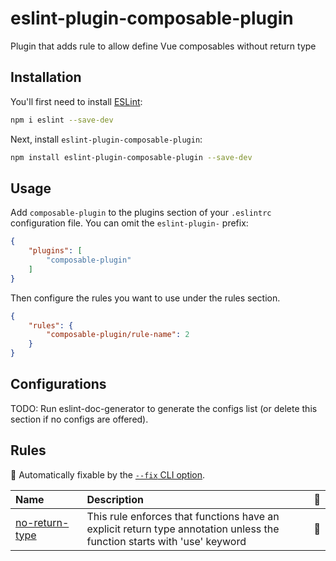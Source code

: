 # eslint-plugin-composable-plugin

Plugin that adds rule to allow define Vue composables without return type

## Installation

You'll first need to install [ESLint](https://eslint.org/):

```sh
npm i eslint --save-dev
```

Next, install `eslint-plugin-composable-plugin`:

```sh
npm install eslint-plugin-composable-plugin --save-dev
```

## Usage

Add `composable-plugin` to the plugins section of your `.eslintrc` configuration file. You can omit the `eslint-plugin-` prefix:

```json
{
    "plugins": [
        "composable-plugin"
    ]
}
```


Then configure the rules you want to use under the rules section.

```json
{
    "rules": {
        "composable-plugin/rule-name": 2
    }
}
```



## Configurations

<!-- begin auto-generated configs list -->
TODO: Run eslint-doc-generator to generate the configs list (or delete this section if no configs are offered).
<!-- end auto-generated configs list -->



## Rules

<!-- begin auto-generated rules list -->

🔧 Automatically fixable by the [`--fix` CLI option](https://eslint.org/docs/user-guide/command-line-interface#--fix).

| Name                                           | Description                                                                                                             | 🔧 |
| :--------------------------------------------- | :---------------------------------------------------------------------------------------------------------------------- | :- |
| [no-return-type](docs/rules/no-return-type.md) | This rule enforces that functions have an explicit return type annotation unless the function starts with 'use' keyword | 🔧 |

<!-- end auto-generated rules list -->


